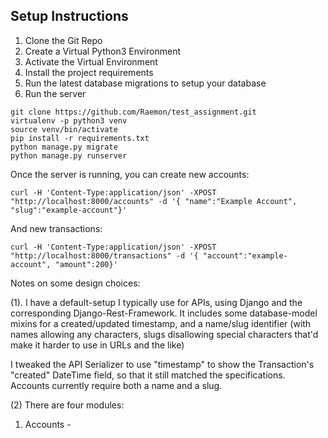 Setup Instructions
------------------

1. Clone the Git Repo
2. Create a Virtual Python3 Environment
3. Activate the Virtual Environment
4. Install the project requirements
5. Run the latest database migrations to setup your database
6. Run the server

```
git clone https://github.com/Raemon/test_assignment.git
virtualenv -p python3 venv
source venv/bin/activate
pip install -r requirements.txt
python manage.py migrate
python manage.py runserver
```

Once the server is running, you can create new accounts:

```
curl -H 'Content-Type:application/json' -XPOST "http://localhost:8000/accounts" -d '{ "name":"Example Account", "slug":"example-account"}'
```

And new transactions:


```
curl -H 'Content-Type:application/json' -XPOST "http://localhost:8000/transactions" -d '{ "account":"example-account", "amount":200}'
```

Notes on some design choices:

(1). I have a default-setup I typically use for APIs, using Django and the corresponding Django-Rest-Framework. It includes some database-model mixins for a created/updated timestamp, and a name/slug identifier (with names allowing any characters, slugs disallowing special characters that'd make it harder to use in URLs and the like)

I tweaked the API Serializer to use "timestamp" to show the Transaction's "created" DateTime field, so that it still matched the specifications. Accounts currently require both a name and a slug.

(2) There are four modules:

1. Accounts -  
